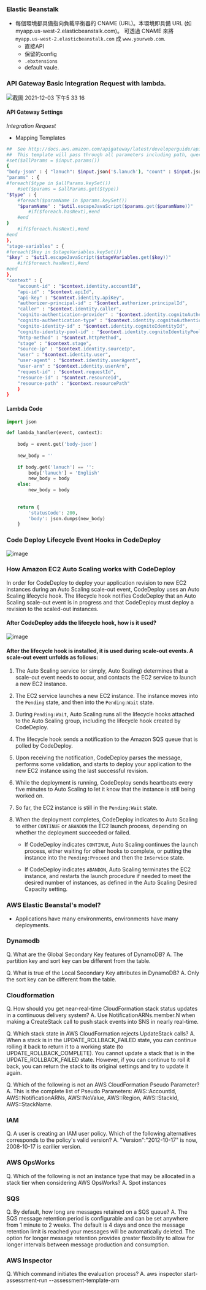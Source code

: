 
### Elastic Beanstalk
- 每個環境都具備指向負載平衡器的 CNAME (URL)。本環境即具備 URL (如 myapp.us-west-2.elasticbeanstalk.com)。 可透過 CNAME 來將 `myapp.us-west-2.elasticbeanstalk.com` 成 `www.yourweb.com`.
  - 直接API
  - 保留的config
  - `.ebxtensions`
  - default vaule. 


### API Gateway Basic Integration Request with lambda.

![截圖 2021-12-03 下午5 33 16](https://user-images.githubusercontent.com/46012524/144579708-7b8b3162-609f-405f-b6cb-cb5cc01942eb.png)

#### API Gateway Settings
*Integration Request*
- Mapping Templates
```bash
##  See http://docs.aws.amazon.com/apigateway/latest/developerguide/api-gateway-mapping-template-reference.html
##  This template will pass through all parameters including path, querystring, header, stage variables, and context through to the integration endpoint via the body/payload
#set($allParams = $input.params())
{
"body-json" : { "lanuch": $input.json('$.lanuch'), "count" : $input.json('$.count')  },
"params" : {
#foreach($type in $allParams.keySet())
    #set($params = $allParams.get($type))
"$type" : {
    #foreach($paramName in $params.keySet())
    "$paramName" : "$util.escapeJavaScript($params.get($paramName))"
        #if($foreach.hasNext),#end
    #end
}
    #if($foreach.hasNext),#end
#end
},
"stage-variables" : {
#foreach($key in $stageVariables.keySet())
"$key" : "$util.escapeJavaScript($stageVariables.get($key))"
    #if($foreach.hasNext),#end
#end
},
"context" : {
    "account-id" : "$context.identity.accountId",
    "api-id" : "$context.apiId",
    "api-key" : "$context.identity.apiKey",
    "authorizer-principal-id" : "$context.authorizer.principalId",
    "caller" : "$context.identity.caller",
    "cognito-authentication-provider" : "$context.identity.cognitoAuthenticationProvider",
    "cognito-authentication-type" : "$context.identity.cognitoAuthenticationType",
    "cognito-identity-id" : "$context.identity.cognitoIdentityId",
    "cognito-identity-pool-id" : "$context.identity.cognitoIdentityPoolId",
    "http-method" : "$context.httpMethod",
    "stage" : "$context.stage",
    "source-ip" : "$context.identity.sourceIp",
    "user" : "$context.identity.user",
    "user-agent" : "$context.identity.userAgent",
    "user-arn" : "$context.identity.userArn",
    "request-id" : "$context.requestId",
    "resource-id" : "$context.resourceId",
    "resource-path" : "$context.resourcePath"
    }
}
  ```

#### Lambda Code

```python
import json

def lambda_handler(event, context):
    
    body = event.get('body-json')
    
    new_body = ''
    
    if body.get('lanuch') == '':
        body['lanuch'] = 'English'
        new_body = body
    else:
        new_body = body
    
    
    return {
        'statusCode': 200,
        'body': json.dumps(new_body)
    }

```


### Code Deploy Lifecycle Event Hooks in CodeDeploy
![image](https://user-images.githubusercontent.com/46012524/144706571-a9c4f7e3-c47d-43af-a4b9-327b3daf0734.png)


### How Amazon EC2 Auto Scaling works with CodeDeploy
In order for CodeDeploy to deploy your application revision to new EC2 instances during an Auto Scaling scale-out event, CodeDeploy uses an Auto Scaling lifecycle hook. The lifecycle hook notifies CodeDeploy that an Auto Scaling scale-out event is in progress and that CodeDeploy must deploy a revision to the scaled-out instances.


#### After CodeDeploy adds the lifecycle hook, how is it used?
![image](https://user-images.githubusercontent.com/46012524/144707006-3d2110c6-315a-4d09-a298-80de423742fd.png)

#### After the lifecycle hook is installed, it is used during scale-out events. A scale-out event unfolds as follows:

1. The Auto Scaling service (or simply, Auto Scaling) determines that a scale-out event needs to occur, and contacts the EC2 service to launch a new EC2 instance.

2. The EC2 service launches a new EC2 instance. The instance moves into the `Pending` state, and then into the `Pending:Wait` state.

3. During `Pending:Wait`, Auto Scaling runs all the lifecycle hooks attached to the Auto Scaling group, including the lifecycle hook created by CodeDeploy.

4. The lifecycle hook sends a notification to the Amazon SQS queue that is polled by CodeDeploy.

5. Upon receiving the notification, CodeDeploy parses the message, performs some validation, and starts to deploy your application to the new EC2 instance using the last successful revision.

6. While the deployment is running, CodeDeploy sends heartbeats every five minutes to Auto Scaling to let it know that the instance is still being worked on.

7. So far, the EC2 instance is still in the `Pending:Wait` state.

8. When the deployment completes, CodeDeploy indicates to Auto Scaling to either `CONTINUE` or `ABANDON` the EC2 launch process, depending on whether the deployment succeeded or failed.
    - If CodeDeploy indicates `CONTINUE`, Auto Scaling continues the launch process, either waiting for other hooks to complete, or putting the instance into the `Pending:Proceed` and then the `InService` state.

    - If CodeDeploy indicates `ABANDON`, Auto Scaling terminates the EC2 instance, and restarts the launch procedure if needed to meet the desired number of instances, as defined in the Auto Scaling Desired Capacity setting.



### AWS Elastic Beanstal's model?
- Applications have many environments, environments have many deployments.

### Dynamodb
Q. What are the Global Secondary Key features of DynamoDB?
A. The partition key and sort key can be different from the table.

Q. What is true of the Local Secondary Key attributes in DynamoDB?
A. Only the sort key can be different from the table.

### Cloudformation
Q. How should you get near-real-time CloudFormation stack status updates in a continuous delivery system?
A. Use NotificationARNs.member.N when making a CreateStack call to push stack events into SNS in nearly real-time.

Q. Which stack state in AWS CloudFormation rejects UpdateStack calls?
A. When a stack is in the UPDATE_ROLLBACK_FAILED state, you can continue rolling it back to return it to a working state (to
UPDATE_ROLLBACK_COMPLETE). You cannot update a stack that is in the UPDATE_ROLLBACK_FAILED state. However, if you can continue to roll it back, you can return the stack to its original settings and try to update it again.

Q. Which of the following is not an AWS CloudFormation Pseudo Parameter?
A. This is the complete list of Pseudo Parameters: AWS::AccountId, AWS::NotificationARNs, AWS::NoValue, AWS::Region, AWS::StackId, AWS::StackName.


### IAM
Q. A user is creating an IAM user policy. Which of the following alternatives corresponds to the policy's valid version?
A. "Version":"2012-10-17" is now, 2008-10-17 is earilier version.

### AWS OpsWorks
Q. Which of the following is not an instance type that may be allocated in a stack tier when considering AWS OpsWorks?
A. Spot instances


### SQS
Q. By default, how long are messages retained on a SQS queue?
A. The SQS message retention period is configurable and can be set anywhere from 1 minute to 2 weeks. The default is 4 days and once the message retention limit is reached your messages will be automatically deleted. The option for longer message retention provides greater flexibility to allow for longer intervals between message production and consumption.

### AWS Inspector
Q. Which command initiates the evaluation process?
A. aws inspector start-assessment-run --assessment-template-arn<template-arn>
